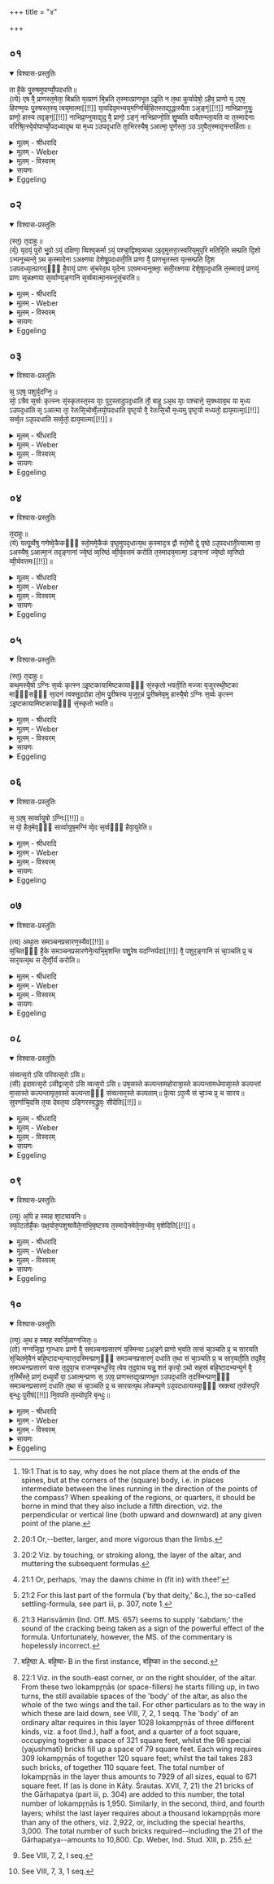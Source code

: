 +++
title = "४"

+++


## ०१


<details open><summary>विश्वास-प्रस्तुतिः</summary>

ता है᳘के पु᳘रुषमुपार्प्यो᳘पदधति॥  
(त्ये) एष वै᳘ प्राणस्त᳘मेता᳘ बिभ्रति य᳘त्प्राणं बि᳘भ्रति त᳘स्मात्प्राणभृ᳘त ऽइ᳘ति न त᳘था कुर्यादेषो᳘ ऽहैव᳘ प्राणो य᳘ ऽएष᳘ हिरण्म᳘यः पु᳘रुषस्त᳘स्य᳘ त्वय᳘मात्मा[[!!]] या᳘वदिद᳘मभ्यय᳘मग्निर्व्वि᳘हितस्तद्य᳘द्धास्यैता ऽअ᳘ङ्गं᳘[[!!]] नाभिप्राप्नुयुः᳘ प्राणो᳘ हास्य तद᳘ङ्गं᳘[[!!]] नाभिप्रा᳘प्नुयाद्य᳘दु वै᳘ प्राणो᳘ ऽङ्गं᳘ नाभिप्राप्नो᳘ति शु᳘ष्यति वावैतन्म्ला᳘यति वा त᳘स्मादेनाः परिश्रि᳘त्स्वे᳘वोपार्प्यो᳘पदध्याद᳘थ या म᳘ध्य ऽउपद᳘धाति ता᳘भिरस्यैष᳘ ऽआत्मा᳘ पूर्णस्ता᳘ ऽउ ऽए᳘वैत᳘स्माद᳘नन्तर्हिताः॥
</details>

<details><summary>मूलम् - श्रीधरादि</summary>

ता है᳘के पु᳘रुषमुपार्प्यो᳘पदधति॥  
(त्ये) एष वै᳘ प्राणस्त᳘मेता᳘ बिभ्रति य᳘त्प्राणं बि᳘भ्रति त᳘स्मात्प्राणभृ᳘त ऽइ᳘ति न त᳘था कुर्यादेषो᳘ ऽहैव᳘ प्राणो य᳘ ऽएष᳘ हिरण्म᳘यः पु᳘रुषस्त᳘स्य᳘ त्वय᳘मात्मा[[!!]] या᳘वदिद᳘मभ्यय᳘मग्निर्व्वि᳘हितस्तद्य᳘द्धास्यैता ऽअ᳘ङ्गं᳘[[!!]] नाभिप्राप्नुयुः᳘ प्राणो᳘ हास्य तद᳘ङ्गं᳘[[!!]] नाभिप्रा᳘प्नुयाद्य᳘दु वै᳘ प्राणो᳘ ऽङ्गं᳘ नाभिप्राप्नो᳘ति शु᳘ष्यति वावैतन्म्ला᳘यति वा त᳘स्मादेनाः परिश्रि᳘त्स्वे᳘वोपार्प्यो᳘पदध्याद᳘थ या म᳘ध्य ऽउपद᳘धाति ता᳘भिरस्यैष᳘ ऽआत्मा᳘ पूर्णस्ता᳘ ऽउ ऽए᳘वैत᳘स्माद᳘नन्तर्हिताः॥
</details>

<details><summary>मूलम् - Weber</summary>

ता है᳘के पु᳘रुषमुपार्प्यो᳘पदधति॥  
एष वै᳘ प्राणस्त᳘मेता᳘ बिभ्रति य᳘त्प्राणम् बि᳘भ्रति त᳘स्मात्प्राणभृ᳘त इ᳘ति न त᳘था कुर्यादेषो᳘ ऽहैव᳘ प्राणो य᳘ एष᳘ हिरण्म᳘यः पु᳘रुषस्त᳘स्य त्व᳘य᳘मात्मा या᳘वदिद᳘मभ्य᳘य᳘मग्निर्वि᳘हितस्तद्य᳘द्धास्यैता अ᳘ङ्गॗ नाभिप्राप्नुयुः᳘ प्राणो᳘ हास्य तॗद᳘ङ्गं नाभिप्रा᳘प्नुयाद्य᳘दु वै᳘ प्राणोॗ ऽङ्गं नाभिप्राप्नो᳘ति शु᳘ष्यति वा वै तन्म्ला᳘यति वा त᳘स्मादेनाः परिश्रि᳘त्स्वेॗवोपार्प्यो᳘पदध्याद᳘थ य: म᳘ध्य उपद᳘धाति ता᳘भिरस्यैष᳘ आत्मा᳘ पूर्णस्ता᳘ उ एॗवैत᳘स्माद᳘नन्तर्हिताः॥
</details>

<details><summary>मूलम् - विस्वरम्</summary>

ता हैके पुरुषमुपार्प्योपदधति । एष वै प्राणस्तमेता बिभ्रति । यत्प्राणं बिभ्रति- तस्मात्प्राणभृत इति । न तथा कुर्याद्- एषो ऽहैव प्राणो- य एष हिरण्मयः पुरुषः । तस्य त्वयमात्मा- यावदिदमभ्ययमग्निर्विहितः । तद्यद्धास्यैता अङ्गं नाभिप्राप्नुयुः- प्राणो हास्य तदङ्गं नाभिप्राप्नुयात् । यदु वै प्राणो ऽङ्गं नाभिप्राप्नोति- शुष्यति वावैतत्, म्लायति वा । तस्मादेनाः परिश्रित्स्वेवोपार्प्योपदध्यात् । अथ या मध्य ऽउपदधाति । ताभिरस्यैष आत्मा पूर्णः । ता उ ऽएवैतस्मादनन्तर्हिताः ॥ १ ॥ 
</details>

<details><summary>सायणः</summary>

अथ तासां पुरुषशिरसः समीपे प्रागादिदिक्षूपधानं पूर्वपक्षयति- **ता हैक**  इति । 'एके' शाखिनः 'ताः' प्राणभृतः 'पुरुषमुपार्प्य' उपहितं पुरुषशिरः प्राप्य तत्समीपे 'उपदधति' । **एष वै प्राणः**- इत्यादिना तदुपपादनम् । 'एषः' खलु पुरुषः 'प्राणः' प्राणात्मकः । "आत्मान्तर आत्मा प्राणः" इत्यादिश्रुतेः । 'तं' पुरुषात्मकम् 'प्राणम्' 'एताः' इष्टकाः 'बिभ्रति' धारयन्ति । ('यत्प्राणम्' इति प्रासन्ति) तदेव निषिध्य प्रकारान्तरेणाह- **न तथा कुर्यादेषो ऽहैवे**ति । 'यः' अयम् 'हिरण्मयः पुरुषः' उपहितः 'एषः' खलु प्राणात्मकः । तस्य पूर्वोक्तस्य शिरोरूपस्य पुरुषस्य 'अयम्' बुद्धिसान्निध्यमारूढः हिरण्मयः पुरुषः 'आत्मा' तत्र कारणमाह- **यावदिदमि**ति । यतो हेतोः 'इदम्' हिरण्मयपुरुषस्य स्वरूपम् 'अभि' लक्ष्य 'अयम्' चित्यः 'अग्निः' 'विहितः' उपहितः 'तत्' तथा सति 'यत्' यदि 'अस्य' चित्याग्निशरीरोपेतस्य हिरण्मयपुरुषस्य 'अङ्गम्' अवयवम् 'एताः' प्राणभृतः 'नाभिप्राप्नुयुः' न सम्बध्नीयुः । तर्हि प्राणभरणहेतूनां तासामसम्बन्धात् 'प्राणः' एव 'अस्य' हिरण्मयपुरुषस्य 'अङ्गम्' शरीरम् 'नाभिप्राप्नुयात्' । ततः को दोषः ? इति तत्राह- **यदु वा** इति । 'यत्' खलु 'अङ्गम्' 'प्राणः' न व्याप्नोति तत्काष्ठवच्छुष्कं म्लानं च भवतीत्यर्थः । तस्माद्धिरण्मयपुरुषस्याभिप्राप्तिर्यथा भवति तथोपदध्यादित्याह- **तस्मादि**ति । 'परिश्रित्सु' चतसृषु दिक्षु परिश्रयणार्थमुपहितासु शर्करासु 'एव उपार्प्य' परिक्रम्य हिरण्मयपुरुषप्राप्तिपर्यन्तम् 'एनाः' प्राणभृतः 'उपदध्यात्' । तथा चास्य कृत्स्नशरीरे प्राणव्याप्तिः सिध्यतीत्यर्थः ॥ 

नन्वेवं शरीरस्य प्राणव्याप्तावपि शरीरिणः पुरुषस्य प्राणव्याप्तिः कथमित्यत आह- **अथ या मध्य** इति । **ताभिरस्यैष आत्मा पूर्ण** इति । 'अस्य' चित्याग्निशरीरस्य 'एषः' हिरण्मयः पुरुषः 'आत्मा' 'ताभिः' मध्य उपहिताभिः प्राणभृद्भिः सम्बन्धात् प्राणेन 'पूर्णः' । कथमेतदित्यत आह- **ता उ एवैतस्मादि**ति । 'ताः' खलु मध्ये उपहिताः प्राणभृतः 'एतस्मात्' हिरण्मयपुरुषात् 'अनन्तर्हिताः' अव्यवहिताः सम्बद्धा एव यतो भवन्ति तत इत्यर्थः ॥ १ ॥ 
</details>

<details><summary>Eggeling</summary>

1. Now some lay down (these bricks) so as to be in contact with the (gold) man, for he is the vital air, and him these (bricks) sustain; and because they sustain (bhr̥) the vital air (prāṇa), therefore they are called 'Prāṇabhr̥taḥ.' Let him not do so: the vital air is indeed the same as that gold man, but this body of his extends to as far here as this fire (altar) has been marked out. Hence to whatever

limb of his these (breath-holders) were not to reach, that limb of his the vital air would not reach; and, to be sure, to whatever limb the vital air does not reach, that either dries up or withers away: let him therefore lay down these (bricks) so as to be in contact with the enclosing stones; and by those which he lays down in the middle this body of his is filled up, and they at least are not separated from him.
</details>


## ०२


<details open><summary>विश्वास-प्रस्तुतिः</summary>

(स्त᳘) त᳘दाहुः॥  
(र्य᳘) य᳘दयं᳘ पुरो भु᳘वो ऽयं᳘ दक्षिणा᳘ व्विश्व᳘कर्मा ऽयं᳘ पश्चा᳘द्विश्व᳘व्यचा ऽइद᳘मुत्तरा᳘त्स्वरिय᳘मुप᳘रि मतिरि᳘ति सम्प्रति दि᳘शो ऽभ्यनूच्यन्ते᳘ ऽथ क᳘स्मादेना ऽअक्ष्णया देशेषू᳘पदधाती᳘ति प्राणा वै᳘ प्राणभृ᳘तस्ता य᳘त्सम्प्रति दि᳘श ऽउपदध्या᳘त्प्रागय᳘ᳫँ᳘ है᳘वायं᳘ प्राणः सं᳘चरेद᳘थ य᳘देना ऽएवमभ्यनूक्ताः᳘ सती᳘रक्ष्णया देशे᳘षूपद᳘धाति त᳘स्मादयं᳘ प्रागयं᳘ प्राणः स᳘न्नक्ष्णया स᳘र्व्वाण्य᳘ङ्गानि स᳘र्व्वमात्मा᳘नमनुसं᳘चरति॥
</details>

<details><summary>मूलम् - श्रीधरादि</summary>

(स्त᳘) त᳘दाहुः॥  
(र्य᳘) य᳘दयं᳘ पुरो भु᳘वो ऽयं᳘ दक्षिणा᳘ व्विश्व᳘कर्मा ऽयं᳘ पश्चा᳘द्विश्व᳘व्यचा ऽइद᳘मुत्तरा᳘त्स्वरिय᳘मुप᳘रि मतिरि᳘ति सम्प्रति दि᳘शो ऽभ्यनूच्यन्ते᳘ ऽथ क᳘स्मादेना ऽअक्ष्णया देशेषू᳘पदधाती᳘ति प्राणा वै᳘ प्राणभृ᳘तस्ता य᳘त्सम्प्रति दि᳘श ऽउपदध्या᳘त्प्रागय᳘ᳫँ᳘ है᳘वायं᳘ प्राणः सं᳘चरेद᳘थ य᳘देना ऽएवमभ्यनूक्ताः᳘ सती᳘रक्ष्णया देशे᳘षूपद᳘धाति त᳘स्मादयं᳘ प्रागयं᳘ प्राणः स᳘न्नक्ष्णया स᳘र्व्वाण्य᳘ङ्गानि स᳘र्व्वमात्मा᳘नमनुसं᳘चरति॥
</details>

<details><summary>मूलम् - Weber</summary>

त᳘दाहुः॥  
य᳘दय᳘म् पुरो भु᳘वो ऽयं᳘ दक्षिणा᳘ विश्व᳘कर्माय᳘म् पश्चा᳘द्विश्व᳘व्यचा इद᳘मुत्तरात्स्वरिय᳘मुप᳘रि मतिरि᳘ति सम्प्रति दि᳘शो ऽभ्यनूच्यन्ते᳘ ऽथ क᳘स्मादेना अक्ष्णयादेशेषू᳘पदधाती᳘ति प्राणा वै᳘ प्राणभृ᳘तस्ता य᳘त्सम्प्रति दि᳘श उपदध्या᳘त्प्रागप᳘ᳫं᳘ हैॗवाय᳘म् प्राणः सं᳘चरेद᳘थ य᳘देना एवमभ्यनूक्ताः᳘ सती᳘रक्ष्णयादेशे᳘षूपद᳘धाति त᳘स्मादय᳘म् प्रागप᳘म् प्राणः स᳘न्नक्ष्णया स᳘र्वाण्यङ्गानि स᳘र्वमात्मा᳘नमनुसं᳘चरति॥
</details>

<details><summary>मूलम् - विस्वरम्</summary>

तदाहुः- यद् अयं पुरो भुवः । अयं दक्षिणा विश्वकर्मा । अयं पश्चाद्विश्वव्यचाः । इदमुत्तरात्स्वः । इयमुपरि मतिः, इति सम्प्रति दिशो ऽभ्यनूच्यन्ते । अथ कस्मादेना अक्ष्णया देशेषूपदधातीति । प्राणा वै प्राणभृतः । ता यत्सम्प्रति दिश उपदध्यात्- प्रागयं हैवायं प्राणः संचरेत् । अथ यदेना एवमभ्यनूक्ताः सतीरक्ष्णया देशेषूपदधाति- तस्मादयं प्रागयं प्राणः सन्नक्ष्णया सर्वाण्यङ्गानि, सर्वमात्मानमनुसंचरति ॥ २ ॥ 
</details>

<details><summary>सायणः</summary>

आग्नेयादिकोणदिग्भागेषु प्राणभृतां वक्ररीत्योपधानमाक्षिप्य समाधत्ते- **तदाहुर्यदयं पुरो भुव** इत्यादिना । 'सम्प्रति दिशः' सम्प्रतिपन्नाः प्रसिद्धाः प्रागादिपञ्चदिशः 'यत्' यदि ताः 'अभ्यनूच्यन्ते' प्रतिपाद्यन्ते 'अथ कस्मात्' कारणात् 'एनाः' प्राणभृतः 'अक्ष्णया' वक्रगत्या 'देशेषु' आग्नेयादिकोणेषु 'उपदधाति' इति । तथा च मन्त्रस्यासामर्थ्यप्रसङ्गः । 'प्राणा वै' इत्यादिपरिहारः । 'यत्' यदि 'ताः' प्राणभृतः 'सम्प्रति दिशः' प्रागादिमुख्यदिक्सम्बद्धा एव 'उपदध्यात्' । तर्ह्ययं शरीरमध्ये वर्तमानः 'प्राणः' 'प्रागयम्' ऊर्ध्वा ऽधोगतिरूपेणैव 'सञ्चरेत्' न पुनस्तिर्यग्गमनेन कृत्स्नदेहं व्याप्नुयात् । अत एतद्दोषपरिहाराय 'एवं' प्रागादिदिक्सम्बन्धितया 'अभ्यनूक्ताः सतीः' अपि यत् वक्रगत्या ऽऽग्नेयादिकोणेषूपदधाति 'तस्मात्' कारणात् 'अयं प्राणः' उच्छ्वासश्वासात्मना 'प्रागयम्' 'सन्' ऊर्ध्वाधोगतिको ऽपि वर्तमानः 'अक्ष्णया' वक्रगत्या 'सर्वाप्यङ्गानि' व्याप्नुवन् 'सर्वमात्मानम्' शरीरम् 'अनुसञ्चरति' सर्वतो व्याप्नोति ॥ २ ॥ 
</details>

<details><summary>Eggeling</summary>

2. Here now they say, 'Whereas in (the formulas) "This one, in front, the existent--this one, on the right, the all-worker--this one, behind, the all-embracer--this, on the left, heaven--this one, above, the mind"--they (these bricks) are defined as exactly opposite the quarters, why, then, does he lay down these (bricks) in sidelong places [^egg_67]?' Well, the Prāṇabhr̥taḥ are the vital airs; and if he were to place them exactly opposite the quarters, then this breath would only pass forward and backward; but inasmuch as he now lays down these (bricks) thus defined in sidelong places, therefore this breath, whilst being a backward and forward one, passes sideways along all the limbs and the whole body.

[^egg_67]: 19:1 That is to say, why does he not place them at the ends of the spines, but at the corners of the (square) body, i.e. in places intermediate between the lines running in the direction of the points of the compass? When speaking of the regions, or quarters, it should be borne in mind that they also include a fifth direction, viz. the perpendicular or vertical line (both upward and downward) at any given point of the plane.

</details>


## ०३


<details open><summary>विश्वास-प्रस्तुतिः</summary>

स᳘ ऽएष᳘ पशुर्य᳘दग्निः᳘॥  
सो᳘ ऽत्रैव स᳘र्व्वः कृत्स्नः सं᳘स्कृतस्त᳘स्य याः᳘ पुर᳘स्तादुपद᳘धाति तौ᳘ बाहू ऽअ᳘थ याः᳘ पश्चात्ते᳘ स᳘क्थ्याव᳘थ या म᳘ध्य ऽउपद᳘धाति स᳘ ऽआत्मा ता᳘ रेतःसि᳘चोर्व्वे᳘लयो᳘पदधाति पृष्ट᳘यो वै᳘ रेतःसि᳘चौ म᳘ध्यमु पृष्ट᳘यो मध्यतो᳘ ह्यय᳘मात्मा᳘[[!!]] सर्व्व᳘त ऽउ᳘पदधाति सर्व्व᳘तो᳘ ह्यय᳘मात्मा[[!!]]॥
</details>

<details><summary>मूलम् - श्रीधरादि</summary>

स᳘ ऽएष᳘ पशुर्य᳘दग्निः᳘॥  
सो᳘ ऽत्रैव स᳘र्व्वः कृत्स्नः सं᳘स्कृतस्त᳘स्य याः᳘ पुर᳘स्तादुपद᳘धाति तौ᳘ बाहू ऽअ᳘थ याः᳘ पश्चात्ते᳘ स᳘क्थ्याव᳘थ या म᳘ध्य ऽउपद᳘धाति स᳘ ऽआत्मा ता᳘ रेतःसि᳘चोर्व्वे᳘लयो᳘पदधाति पृष्ट᳘यो वै᳘ रेतःसि᳘चौ म᳘ध्यमु पृष्ट᳘यो मध्यतो᳘ ह्यय᳘मात्मा᳘[[!!]] सर्व्व᳘त ऽउ᳘पदधाति सर्व्व᳘तो᳘ ह्यय᳘मात्मा[[!!]]॥
</details>

<details><summary>मूलम् - Weber</summary>

स᳘ एष᳘ पशुर्य᳘दग्निः᳟॥  
सो᳘ ऽत्रैव स᳘र्वः कृत्स्नः स᳘ᳫं᳘स्कृतस्त᳘स्य याः᳘ पुर᳘स्तादुपद᳘धाति तौ᳘ बाहू अ᳘थ याः᳘ पश्चात्ते᳘ सक्थय्:!वथ या म᳘ध्य उपद᳘धाति स᳘ आत्मा ता᳘ रेतःसि᳘चोर्वे᳘लयो᳘पदधाति पृष्ट᳘यो वै᳘ रेतःसि᳘चौ म᳘ध्यमु पृष्ट᳘यो मध्यतो ह्य᳘य᳘मात्मा᳘ सर्व᳘त उ᳘पदधाति सर्व᳘तो ह्यय᳘मात्मा᳟॥
</details>

<details><summary>मूलम् - विस्वरम्</summary>

स एष पशुर्यदग्निः । सो ऽत्रैव सर्वः कृत्स्नः संस्कृतः । तस्य याः पुरस्तादुपदधाति- तौ बाहू । अथ याः पश्चात् ते सक्थ्यौ । अथ या मध्य ऽउपदधाति- स आत्मा । ता रेतःसिचोर्वेलयोपदधाति । पृष्टयो वै रेतःसिचौ । मध्यमु पृष्टयः । मध्यतो ह्ययमात्मा । सर्वत उपदधाति । सर्वतो ह्ययमात्मा ॥ ३ ॥ 
</details>

<details><summary>सायणः</summary>

प्राणभृदुपधानं पशुत्वसम्पत्त्या स्तौति- **स एष पशुरि**ति । चित्यो ऽग्निः- इति यत् 'स एष पशुः' 'सः' च 'अत्रैव' प्राणभृदुपधाने 'सर्वः' निरवशेषः 'कृत्स्नः' सम्पूर्णावयवः 'सस्कृतः' निष्पादितो भवति । पशुरूपतां सम्पादयति- **तस्य याः पुरस्तादि**ति । बाहुद्वय-पादद्वय-मध्यशरीरभेदेन पञ्चावयवात्मकः पशुः । अत्र च पूर्वदिश्युपहिताः प्राणभृतो 'बाहू' । 'पश्चाद्' उपहिताः प्राणभृतस्तु 'सक्थ्यौ' सक्थ्युपलक्षितौ पादौ । 'अथ या मध्ये' उपधीयन्ते 'स आत्मा' मध्यदेहः । स्थानविशेषसम्बन्धेनापि ताद्रूप्यं प्रतिपादयति- **रेतःसिचोर्वेलये**ति । एतदुक्तार्थम् । **सर्वतो ह्ययमात्मे**ति । सर्वाभिर्दिग्भिः परिच्छिन्नो ऽयं मध्यदेह इत्यर्थः ॥ ३ ॥ 
</details>

<details><summary>Eggeling</summary>

3. Now that Agni (the altar) is an animal, and (as such) he is even now made up whole and entire,--those (bricks) which he lays down in front are his fore-feet, and those behind are his thighs; and those

which he places in the middle are that body of his. He places these in the region of the two retaḥsic (bricks), for the retaḥsic are the ribs, and the ribs are the middle, and that body is in the middle (of the limbs). He places them all round, for that body extends all round.
</details>


## ०४


<details open><summary>विश्वास-प्रस्तुतिः</summary>

त᳘दाहुः॥  
(र्य) यत्पू᳘र्व्वेषु गणेष्वे᳘कैकᳫँ᳭ स्तो᳘ममे᳘कैकं पृष्ठ᳘मुपद᳘धात्य᳘थ क᳘स्माद᳘त्र द्वौ स्तो᳘मौ द्वे᳘ पृष्ठे ऽउ᳘पदधाती᳘त्यात्मा वा᳘ ऽअस्यैष᳘ ऽआत्मा᳘नं तद᳘ङ्गानां ज्ये᳘ष्ठं व्व᳘रिष्ठं व्वी᳘र्य᳘वत्तमं करोति त᳘स्मादय᳘मात्मा᳘ ऽङ्गानां ज्ये᳘ष्ठो व्व᳘रिष्ठो व्वी᳘र्यवत्तमः[[!!]]॥
</details>

<details><summary>मूलम् - श्रीधरादि</summary>

त᳘दाहुः॥  
(र्य) यत्पू᳘र्व्वेषु गणेष्वे᳘कैकᳫँ᳭ स्तो᳘ममे᳘कैकं पृष्ठ᳘मुपद᳘धात्य᳘थ क᳘स्माद᳘त्र द्वौ स्तो᳘मौ द्वे᳘ पृष्ठे ऽउ᳘पदधाती᳘त्यात्मा वा᳘ ऽअस्यैष᳘ ऽआत्मा᳘नं तद᳘ङ्गानां ज्ये᳘ष्ठं व्व᳘रिष्ठं व्वी᳘र्य᳘वत्तमं करोति त᳘स्मादय᳘मात्मा᳘ ऽङ्गानां ज्ये᳘ष्ठो व्व᳘रिष्ठो व्वी᳘र्यवत्तमः[[!!]]॥
</details>

<details><summary>मूलम् - Weber</summary>

त᳘दाहुः॥  
यत्पू᳘र्वेषु गणेष्वे᳘कैकᳫं स्तो᳘ममे᳘कैकम् पृष्ठ᳘मुपद᳘धात्य᳘थ क᳘स्माद᳘त्र द्वौ स्तो᳘मौ द्वे᳘ पृष्ठे उ᳘पदधाती᳘त्यात्मा वा᳘ अस्यैष᳘ आत्मा᳘नं तद᳘ङ्गानां ज्ये᳘ष्ठं व᳘रिष्ठं वीर्य᳘वत्तमं करोति त᳘स्मादय᳘मात्मा᳘ङ्गानां ज्येष्ठो व᳘रिष्ठो वीर्य᳘वत्तमः॥
</details>

<details><summary>मूलम् - विस्वरम्</summary>

तदाहुः- यत्पूर्वेषु गणेष्वेकैकं स्तोममेकैकं पृष्ठमुपदधाति । अथ कस्मादत्र द्वौ स्तोमौ, द्वे पृष्ठे उपदधातीति । आत्मा वा ऽअस्यैषः । आत्मानं तदङ्गानां ज्येष्ठं वरिष्ठं वीर्यवत्तमं करोति । तस्मादयमात्मा ऽङ्गानां ज्येष्ठो वरिष्ठो वीर्यवत्तमः ॥ ४ ॥ 
</details>

<details><summary>सायणः</summary>

अन्तिममन्त्रे स्तोमद्वयपृष्ठद्वयप्रतिपादनरूपस्य विशेषस्य प्रश्नपूर्वकं प्रयोजनं कथयति- **तदाहुरि**ति । 'तत्' तत्र प्राणभृद्विषये 'पूर्वेषु' प्रागादिदिक्षूपधेयेषु चतुर्षु मन्त्र 'गणेषु' त्रिवृदादिम् 'एकैकं-स्तोमम्' रथन्तरादिकम् 'एकैकं पृष्ठम्' उपदधाति । अत्रान्तिमे तु 'कस्मात्' कारणात्त्रिणवत्रयस्त्रिंशाविति स्तोमद्वयम्, शाक्वररैवते इति पृष्ठसामद्वयं च 'उपदधाति' इति प्रश्नः । **आत्मा वै** इति तस्योत्तरम् । 'अस्य' अग्नेः 'एषः' अन्तिमो गणः 'आत्मा वै' मध्यमशरीरं खलु 'तत्' तेन स्तोमपृष्ठयोर्द्वैगुण्येनाङ्गेभ्यः सकाशादङ्गिनम् 'आत्मानम्' मध्यदेहम् 'ज्येष्ठम्' प्रवृद्धतमम् 'वरिष्ठम्' वरतमम्, अत एव 'वीर्यवत्तमम्' बलवत्तममतिशयितसामर्थ्योपेतं च 'करोति' । **तस्मादयमि**ति । लोकप्रसिद्ध्या उक्तार्थनिगमनम् ॥ ४ ॥ 
</details>

<details><summary>Eggeling</summary>

4. Here now they say, 'Whereas in the first (four) sets he lays down a single stoma and a single pr̥shṭḥa each time, why, then, does he lay down here (in the centre) two stomas and two pr̥shṭḥas?' Well, this (central set) is his (Agni's) body: he thus makes the body (trunk) the best, the largest, the most vigorous of limbs [^egg_68]; whence that body is the best, the largest, and most vigorous of limbs.

[^egg_68]: 20:1 Or,--better, larger, and more vigorous than the limbs.

</details>


## ०५


<details open><summary>विश्वास-प्रस्तुतिः</summary>

(स्त᳘) त᳘दाहुः॥  
कथ᳘मस्यै᳘षो ऽग्निः स᳘र्व्वः कृत्स्न ऽइ᳘ष्टकायामिष्टकायाᳫँ᳭ सं᳘स्कृतो भवती᳘ति मज्जा य᳘जुरस्थी᳘ष्टका माᳫँ᳭सᳫँ᳭ सा᳘दनं त्वक्सू᳘ददोहा लो᳘म पु᳘रीषस्य य᳘जुर᳘न्नं पु᳘रीषमेव᳘मु हास्यै᳘षो ऽग्निः स᳘र्व्वः कृत्स्न ऽइ᳘ष्टकायामिष्टकायाᳫँ᳭ सं᳘स्कृतो भवति॥
</details>

<details><summary>मूलम् - श्रीधरादि</summary>

(स्त᳘) त᳘दाहुः॥  
कथ᳘मस्यै᳘षो ऽग्निः स᳘र्व्वः कृत्स्न ऽइ᳘ष्टकायामिष्टकायाᳫँ᳭ सं᳘स्कृतो भवती᳘ति मज्जा य᳘जुरस्थी᳘ष्टका माᳫँ᳭सᳫँ᳭ सा᳘दनं त्वक्सू᳘ददोहा लो᳘म पु᳘रीषस्य य᳘जुर᳘न्नं पु᳘रीषमेव᳘मु हास्यै᳘षो ऽग्निः स᳘र्व्वः कृत्स्न ऽइ᳘ष्टकायामिष्टकायाᳫँ᳭ सं᳘स्कृतो भवति॥
</details>

<details><summary>मूलम् - Weber</summary>

त᳘दाहुः॥  
कथ᳘मस्यैॗषो ऽग्निः स᳘र्वः कृत्स्न इ᳘ष्टकायामिष्टकायाᳫं स᳘ᳫं᳘स्कृतो भवती᳘ति मज्जा य᳘जुरस्थी᳘ष्टका मांसᳫं सा᳘दनं त्वक्सू᳘ददोहा लो᳘म पु᳘रीषस्य य᳘जुर᳘न्नम् पु᳘रीषमेव᳘मु हास्यैॗषो ऽग्निः स᳘र्वः कृत्स्न इ᳘ष्टकायामिष्टकायाᳫं स᳘ᳫं᳘स्कृतो भवति॥
</details>

<details><summary>मूलम् - विस्वरम्</summary>

तदाहुः- कथमस्यैषो ऽग्निः सर्वः कृत्स्न इष्टकायामिष्टकायां संस्कृतो भवतीति । मज्जा यजुः, अस्थीष्टका, मांसं सादनम्, त्वक् सूददोहाः, लोम पुरीषस्य यजुः, अन्नं पुरीषम्- एवम् हास्यैषो ऽग्निः सर्वः कृत्स्न इष्टकायामिष्टकायां संस्कृतो भवति ॥ ५ ॥ 
</details>

<details><summary>सायणः</summary>

प्रतीष्टकं कृत्स्नस्याग्नेः संस्कृतिं प्रश्नपूर्वकमुपपादयति- **तदाहुरि**ति । 'अस्य' यजमानस्य ॥ ५ ॥ 
</details>

<details><summary>Eggeling</summary>

5. Here now they say, 'How does that Agni of his become made up whole and entire in brick after brick?'--Well, the formula is the marrow, the brick the bone, the settling the flesh, the sūdadohas the skins, the formula of the purīsha (fillings of earth) the hair, and the purīsha the food: and thus indeed that Agni of his becomes made up whole and entire in brick after brick.
</details>


## ०६


<details open><summary>विश्वास-प्रस्तुतिः</summary>

स᳘ ऽएष᳘ सार्व्वायु᳘षो ऽग्निः[[!!]]॥  
स यो᳘ हैत᳘मेव᳘ᳫँ᳘ सार्व्वायुष᳘मग्निं व्वे᳘द स᳘र्व्वᳫँ᳭ हैवा᳘युरेति॥
</details>

<details><summary>मूलम् - श्रीधरादि</summary>

स᳘ ऽएष᳘ सार्व्वायु᳘षो ऽग्निः[[!!]]॥  
स यो᳘ हैत᳘मेव᳘ᳫँ᳘ सार्व्वायुष᳘मग्निं व्वे᳘द स᳘र्व्वᳫँ᳭ हैवा᳘युरेति॥
</details>

<details><summary>मूलम् - Weber</summary>

स᳘ एष᳘ सार्वायुॗषो ऽग्निः᳟॥  
स यो᳘ हैत᳘मेवᳫं सार्वायुष᳘मग्निं वे᳘द स᳘र्वᳫं हैवा᳘युरेति॥
</details>

<details><summary>मूलम् - विस्वरम्</summary>

स एष सार्वायुषो ऽग्निः । स यो हैतमेवं सार्वायुषमग्निं वेद । सर्वं हैवायुरेति ॥ ६ ॥ 
</details>

<details><summary>सायणः</summary>

स इति । 'स एषः' चित्यः 'अग्निः' 'सार्वायुषः' सर्वस्यापि यावज्जीवनं प्राणात्मत्वेन, यस्य स तथोक्तः । **स यो हैतमि**ति । तद्वेदितुः फलम् ॥ ६ ॥ 
</details>

<details><summary>Eggeling</summary>

6. That Agni is possessed of all vital power: verily, whosoever knows that Agni to be possessed of all vital power (āyus), attains his full measure of life (āyus).
</details>


## ०७


<details open><summary>विश्वास-प्रस्तुतिः</summary>

(त्य) अथा᳘तः समञ्चनप्रसारण᳘स्यैव[[!!]]॥  
सं᳘चितᳫँ᳭ है᳘के समञ्चनप्रसारणेने᳘त्यभि᳘मृशन्ति पशु᳘रेष यदग्निर्यदा[[!!]] वै᳘ पशुर᳘ङ्गानि सं चा᳘ञ्चति प्र᳘ च सार᳘यत्य᳘थ स तै᳘र्व्वी᳘र्यं करोति॥
</details>

<details><summary>मूलम् - श्रीधरादि</summary>

(त्य) अथा᳘तः समञ्चनप्रसारण᳘स्यैव[[!!]]॥  
सं᳘चितᳫँ᳭ है᳘के समञ्चनप्रसारणेने᳘त्यभि᳘मृशन्ति पशु᳘रेष यदग्निर्यदा[[!!]] वै᳘ पशुर᳘ङ्गानि सं चा᳘ञ्चति प्र᳘ च सार᳘यत्य᳘थ स तै᳘र्व्वी᳘र्यं करोति॥
</details>

<details><summary>मूलम् - Weber</summary>

अथा᳘तः समञ्चनप्रसारण᳘स्यैव᳟॥  
सं᳘चितᳫं है᳘के समञ्चनप्रसारणेने᳘त्यभि᳘मृशन्ति पशु᳘रेष य᳘दग्नि᳘र्यदा वै पशुर᳘ङ्गानि सं चा᳘ञ्चति प्र᳘ च सार᳘यत्य᳘थ स तैॗर्वीर्यं करोति॥
</details>

<details><summary>मूलम् - विस्वरम्</summary>

अथातः समञ्चनप्रसारणस्यैव । संचितं हैके समञ्चनप्रसारणेनेत्यभिमृशन्ति । पशुरेष यदग्निः । यदा वै पशुरङ्गानि सं चाञ्चति, प्र च सारयति- अथ तैर्वीर्यं करोति ॥ ७ ॥ 
</details>

<details><summary>सायणः</summary>

सुपर्णरूपस्य चित्याग्ने  'समञ्चनं' संकोचः 'प्रसारणम्' प्रस्तारस्तद्धेतुतया प्राणभृदुपधानं स्तोतुमुपक्रमते- **अथातः समञ्चनप्रसारणस्यैवे**ति । यतः पक्षिरूपस्य चित्याग्नेः पक्षसङ्कोचनरूपं समञ्चनम्, तत्प्रसारणं च; उभयमपि सम्पादयितव्यम् अतः कारणात्तदुभयस्य विचारः क्रियत इत्यर्थः । तत्रैकीयं मतमुपन्यस्यति- तं 'सञ्चितम्' अग्निम् 'समञ्चनप्रसारण'-प्रतिपादकेन 'इति' अनेन वक्षमाणमन्त्रेण 'अभिमृशन्ति' अभितः संस्पृशन्ति । समञ्चनप्रसारणयोर्वीर्यहेतुतया ऽवश्योत्पाद्यतामाह- **पशुरेष** इति । अग्नेः पशुरूपता प्रागुक्ता (श. प. ६ । २ । १ । १२ ।) । लोके हि 'पशुर्यदा' स्वकीयानि 'अङ्गानि' 'सम्' 'अञ्चति' 'प्र च सारयति' सङ्कुचितानि, प्रसारितानि च कर्तुं शक्नोतीत्यर्थः । 'अथ' अनन्तरमेव 'सः' पशुः 'तैः' समञ्चनप्रसारणोपेतैरङ्गैः 'वीर्यम्' स्वव्यापारं 'करोति' कर्तुं प्रभवति । अतो ऽग्निः पशुः- इति तस्यापि समञ्चनप्रसारणवत्त्वं सम्पादनीयम् ॥ ७ ॥ 
</details>

<details><summary>Eggeling</summary>

7. Now, then, as to the contraction and expansion (of the body). Now some cause the built (altar) in this way [^egg_69] to be possessed of (the power of) contraction and expansion: that Agni indeed is an animal;

[^egg_69]: 20:2 Viz. by touching, or stroking along, the layer of the altar, and muttering the subsequent formulas.

and when an animal contracts and expands its limbs, it develops strength by them.
</details>


## ०८


<details open><summary>विश्वास-प्रस्तुतिः</summary>

संव्वत्स᳘रो ऽसि परिवत्स᳘रो ऽसि॥  
(सी) इदावत्स᳘रो ऽसीद्वत्स᳘रो ऽसि व्वत्स᳘रो ऽसि॥ उष᳘सस्ते कल्पन्तामहोरात्रा᳘स्ते कल्पन्तामर्धमासा᳘स्ते कल्पन्तां मा᳘सास्ते कल्पन्तामृत᳘वस्ते कल्पन्ताᳫँ᳭ संव्वत्सर᳘स्ते कल्पताम्॥ प्रे᳘त्या ऽए᳘त्यै सं चा᳘ञ्च प्र᳘ च सारय॥ सुपर्णाचि᳘दसि त᳘या देवत᳘या ऽङ्गिरस्व᳘द्ध्रुवः᳘ सीदेति[[!!]]॥
</details>

<details><summary>मूलम् - श्रीधरादि</summary>

संव्वत्स᳘रो ऽसि परिवत्स᳘रो ऽसि॥  
(सी) इदावत्स᳘रो ऽसीद्वत्स᳘रो ऽसि व्वत्स᳘रो ऽसि॥ उष᳘सस्ते कल्पन्तामहोरात्रा᳘स्ते कल्पन्तामर्धमासा᳘स्ते कल्पन्तां मा᳘सास्ते कल्पन्तामृत᳘वस्ते कल्पन्ताᳫँ᳭ संव्वत्सर᳘स्ते कल्पताम्॥ प्रे᳘त्या ऽए᳘त्यै सं चा᳘ञ्च प्र᳘ च सारय॥ सुपर्णाचि᳘दसि त᳘या देवत᳘या ऽङ्गिरस्व᳘द्ध्रुवः᳘ सीदेति[[!!]]॥
</details>

<details><summary>मूलम् - Weber</summary>

संवत्सॗरो ऽसि परिवत्सॗरो ऽसि॥  
इदावत्सॗरो ऽसीद्वत्सॗरो ऽसि वत्सॗरो ऽसि उष᳘सस्ते कल्पन्तामहोरात्रा᳘स्ते कल्पन्तामर्धमासा᳘स्ते कल्पन्ताम् मा᳘सास्ते कल्पन्तामृत᳘वस्ते कल्पन्ताᳫं संवत्सर᳘स्ते कल्पताम् प्रे᳘त्या ए᳘त्यै सं चा᳘ञ्च प्र᳘ च सारय सुपर्णाचि᳘दसि त᳘या देवत᳘याङ्गिरस्व᳘द्ध्रुवः᳘ सीदे᳘ति॥
</details>

<details><summary>मूलम् - विस्वरम्</summary>

**"संवत्सरो ऽसि, परिवत्सरो ऽसि, इदावत्सरो ऽसि, इद्वत्सरो ऽसि, वत्सरो ऽसि । उषसस्ते कल्पन्ताम् । अहोरात्रास्ते कल्पन्ताम् । अर्धमासास्ते कल्पन्ताम् । मासास्ते कल्पन्ताम् । ऋतवस्ते कल्पन्ताम् । संवत्सरस्ते कल्पताम् । प्रेत्यै, एत्यै, सं चाञ्च । प्र च सारय । सुपर्णचिदसि तया देवतया ऽङ्गिरस्वद्ध्रुवः सीद"**- (वा० सं० २७ । ४५) इति ॥ ८ ॥ 
</details>

<details><summary>सायणः</summary>

अभिमर्शनमन्नम् 'इति'-शब्दनिर्दिष्टं पठन्ति- **संवत्सरो ऽसी**ति । संवत्सर-परिवत्सरादिशब्दाः प्रभवादिषु पञ्चसु वत्सरेषु सङ्केतिताः । हे अग्ने ! त्वम् 'संवत्सरो ऽसि' यथा संवत्सरादयः सम्पूर्णावयवाः; त्वमपि सम्पूर्णावयवत्वात्तद्रूपो ऽसीत्यर्थः । तथा च संवत्सराद्यात्मनः 'ते' तव अवयवभूताः 'उषसः' उषःकालाः 'कल्पन्ताम्' समर्था भवन्तु । अहानि च रात्रयश्च 'अहोरात्राः' "अहःसर्वैकदेश"- (पा. सू. ५ । ४ । ८७) इत्यादिना अच् समासान्तः । "रात्राह्नाहाः पुंसि"- (पा. सू. २ । ४ । २९) इति पुँल्लिङ्गता । अहोरात्रपक्षमासर्तुरूपास्त्वदीयावयवाः स्वस्वव्यापारसमर्था भवन्तु । तत्समुदायात्मकस्तद्रूपः 'संवत्सरः' च 'कल्पताम्' समर्थो भवतु । किमर्थमेषां सामर्थ्यमिति तत्राह- 'प्रेत्यै' प्रगमनाय सम्यग् 'अञ्च' । 'एत्यै' आगमनाय 'प्रसारय च' अवयवैः समञ्चनम्, प्रसारणं च कुर्वित्यर्थः । हे अग्ने ! त्वम् 'सुपर्णचिदसि' सुपर्णो गरुत्मान् तदाकृत्या चीयमानो भवसि । 'तया देवतया' इत्यादि गतम् । अग्नेरभिधेयत्वाद् 'ध्रुवः' इति पुँल्लिङ्गत्वम् ॥ ८ ॥ 
</details>

<details><summary>Eggeling</summary>

8. [Vāj. S. XXVII, 45] 'Thou art Saṁvatsara,--thou art Parivatsara,--thou art Idāvatsara,--thou art Idvatsara,--thou art Vatsara,--May thy dawns prosper [^egg_70]!--may thy days and nights prosper!--may thy half-months prosper!--may thy months prosper!--may thy seasons prosper!--may thy year prosper!--For going and coming contract and expand thyself!--Of Eagle-build thou art: by that deity, Aṅgiras-like, lie thou steady [^egg_71]!'

[^egg_70]: 21:1 Or, perhaps, 'may the dawns chime in (fit in) with thee!'

[^egg_71]: 21:2 For this last part of the formula ('by that deity,' &c.), the so-called settling-formula, see part iii, p. 307, note 1.

</details>


## ०९


<details open><summary>विश्वास-प्रस्तुतिः</summary>

(त्य᳘) अ᳘पि ह स्माह शा᳘ट्यायनिः॥  
स्फो᳘टतोर्है᳘कः पक्ष᳘योरु᳘पशुश्रावैते᳘नाभि᳘मृष्टस्य त᳘स्मादेनमेते᳘ना᳘भ्येव᳘ मृशेदिति[[!!]]॥
</details>

<details><summary>मूलम् - श्रीधरादि</summary>

(त्य᳘) अ᳘पि ह स्माह शा᳘ट्यायनिः॥  
स्फो᳘टतोर्है᳘कः पक्ष᳘योरु᳘पशुश्रावैते᳘नाभि᳘मृष्टस्य त᳘स्मादेनमेते᳘ना᳘भ्येव᳘ मृशेदिति[[!!]]॥
</details>

<details><summary>मूलम् - Weber</summary>

अ᳘पि ह स्माह शा᳘ट्यायनिः॥  
स्फो᳘टतोर्है᳘कः पक्ष᳘योरु᳘पशुश्रावैते᳘नाभि᳘मृष्टस्य त᳘स्मादेनमेते᳘नाॗभ्येव᳘ मृशेदि᳘ति॥
</details>

<details><summary>मूलम् - विस्वरम्</summary>

अपि ह स्माह शाट्यायनिः । स्फोटतोर्हैकः पक्षयोरुपशुश्राव- एतेनाभिमृष्टस्य । तस्मादेतेनाभ्येव मृशेदिति ॥ ९ ॥ 
</details>

<details><summary>सायणः</summary>

एतदेकीयं मतं शाट्यायनेरप्यभिमतमित्याह- **अपि ह स्माहे**ति । 'शाट्यायनिः' अप्येवमेव 'आह स्म' । स्फोटतोरित्यादि तद्वाक्यम्, “संवत्सरो ऽसि परिवत्सरो ऽसि" इत्यनेन मन्त्रेणाभिमृष्टस्य चित्यस्याग्नेः 'स्फोटतोः' स्फुटनस्वभावयोः वियति वीज्यमानत्वेन प्रकटीभावमापन्नयोः 'पक्षयोः' स्वरूपम् 'एकः' कश्चित्साधारणो जनः 'उपशुश्राव' अभिमर्शनजनितसामर्थ्योपेताविमौ पक्षाविति ज्ञातवान् । 'तस्मात्' कारणाद् 'एतेन'- एव मन्त्रेण 'एनम्' अग्निम् 'अभिमृशेत्' । 'इति'- शब्दः शाट्यायनिवाक्यपरिसमाप्तौ ॥ ९ ॥ 
</details>

<details><summary>Eggeling</summary>

9. Śāṭyāyani also once said, 'Some one heard (the sound) [^egg_72] of the cracking wings of the (altar)-when touched with this (formula): let him therefore by all means touch it therewith!'

[^egg_72]: 21:3 Harisvāmin (Ind. Off. MS. 657) seems to supply 'śabdam;' the sound of the cracking being taken as a sign of the powerful effect of the formula. Unfortunately, however, the MS. of the commentary is hopelessly incorrect.

</details>


## १०


<details open><summary>विश्वास-प्रस्तुतिः</summary>

(त्य᳘) अ᳘थ ह स्माह स्वर्जि᳘न्नाग्नजितः᳘॥  
(तो) नग्नजि᳘द्वा गा᳘न्धारः प्राणो वै᳘ समञ्चनप्रसारणं य᳘स्मिन्वा ऽअ᳘ङ्गे प्राणो भ᳘वति तत्सं चा᳘ञ्चति प्र᳘ च सारयति सं᳘चितमे᳘वैनं बहि᳘ष्टादभ्य᳘न्यात्त᳘दस्मिन्प्राण᳘ᳫँ᳘ समञ्चनप्रसारणं᳘ दधाति त᳘था सं चा᳘ञ्चति प्र᳘ च सार᳘यती᳘ति तद᳘हैव᳘ समञ्चनप्रसारणं यत्स त᳘दुवा᳘च राजन्य᳘बन्धुरिव᳘ त्वेव त᳘दुवाच यन्नु᳘ शतं कृत्वो᳘ ऽथो सह᳘स्रं बहि᳘ष्टादभ्यन्युर्न वै᳘ त᳘स्मिँस्ते᳘ प्राणं᳘ दध्युर्यो वा᳘ ऽआत्म᳘न्प्राणः स᳘ ऽएव᳘ प्राणस्तद्य᳘त्प्राणभृ᳘त ऽउपद᳘धाति त᳘दस्मिन्प्राण᳘ᳫँ᳘ समञ्चनप्रसारणं᳘ दधाति त᳘था सं चा᳘ञ्चति प्र᳘ च सारयत्य᳘थ लोकम्पृणे ऽउ᳘पदधात्यस्या᳘ᳫँ᳘ स्रक्त्यां त᳘योरुप᳘रि ब᳘न्धुः पुरीषं[[!!]] नि᳘वपति त᳘स्योप᳘रि ब᳘न्धुः॥
</details>

<details><summary>मूलम् - श्रीधरादि</summary>

(त्य᳘) अ᳘थ ह स्माह स्वर्जि᳘न्नाग्नजितः᳘॥  
(तो) नग्नजि᳘द्वा गा᳘न्धारः प्राणो वै᳘ समञ्चनप्रसारणं य᳘स्मिन्वा ऽअ᳘ङ्गे प्राणो भ᳘वति तत्सं चा᳘ञ्चति प्र᳘ च सारयति सं᳘चितमे᳘वैनं बहि᳘ष्टादभ्य᳘न्यात्त᳘दस्मिन्प्राण᳘ᳫँ᳘ समञ्चनप्रसारणं᳘ दधाति त᳘था सं चा᳘ञ्चति प्र᳘ च सार᳘यती᳘ति तद᳘हैव᳘ समञ्चनप्रसारणं यत्स त᳘दुवा᳘च राजन्य᳘बन्धुरिव᳘ त्वेव त᳘दुवाच यन्नु᳘ शतं कृत्वो᳘ ऽथो सह᳘स्रं बहि᳘ष्टादभ्यन्युर्न वै᳘ त᳘स्मिँस्ते᳘ प्राणं᳘ दध्युर्यो वा᳘ ऽआत्म᳘न्प्राणः स᳘ ऽएव᳘ प्राणस्तद्य᳘त्प्राणभृ᳘त ऽउपद᳘धाति त᳘दस्मिन्प्राण᳘ᳫँ᳘ समञ्चनप्रसारणं᳘ दधाति त᳘था सं चा᳘ञ्चति प्र᳘ च सारयत्य᳘थ लोकम्पृणे ऽउ᳘पदधात्यस्या᳘ᳫँ᳘ स्रक्त्यां त᳘योरुप᳘रि ब᳘न्धुः पुरीषं[[!!]] नि᳘वपति त᳘स्योप᳘रि ब᳘न्धुः॥
</details>

<details><summary>मूलम् - Weber</summary>

अ᳘थ ह स्माह स्वर्हि᳘न्नाग्नजितः᳟॥  
नग्नजि᳘द्वा गा᳘न्धारः प्राणो वै᳘ समञ्चनप्रसारणं य᳘स्मिन्वा अ᳘ङ्गे प्राणो भ᳘वति तत्सं चाञ्चति प्र᳘ च सारयति सं᳘चितमेॗवैनम् बहि᳘ष्टादभ्य᳘न्यात्त᳘दस्मिन्प्राण᳘ᳫं᳘ [^wbr_1] समञ्चनप्रसारणं᳘ दधाति त᳘था सं चा᳘ञ्चति प्र᳘ च सार᳘यती᳘ति तद᳘हैव᳘ समञ्चनप्रसारणं यत्स त᳘दुवा᳘च राजन्य᳘बन्धुरिवॗ त्वेव त᳘दुवाच यन्नु᳘ शतं कृत्वो᳘ ऽथो सह᳘स्रम् बहि᳘ष्टादभ्यन्युर्न वै᳘ त᳘स्मिंस्ते᳘ प्राणं᳘ दध्युर्यो वा᳘ आत्म᳘न्प्राणः स᳘ एव᳘ प्राणस्तद्य᳘त्प्राणभृ᳘त उपद᳘धाति त᳘दस्मिन्प्राण᳘ᳫं᳘ समञ्चनप्रसारणं᳘ दधाति त᳘था सं चा᳘ञ्चति प्र᳘ च सारयत्य᳘थ लोकम्पृणे उ᳘पदधात्यस्या᳘ᳫं᳘ स्रक्त्यां त᳘योरुप᳘रि ब᳘न्धुः पु᳘रीषं नि᳘वपति त᳘स्योप᳘रि ब᳘न्धुः॥  

[^wbr_1]: बहि᳘ष्ठा A. बहि᳘ष्वा॰ B in the first instance, बहि᳘ष्का in the second.

</details>

<details><summary>मूलम् - विस्वरम्</summary>

अथ ह स्माह स्वर्जिन्नाग्नजितो, नग्नजिद्वा गान्धारः । प्राणो वै समञ्चनप्रसारणम् । यस्मिन्वा ऽअङ्गे प्राणो भवति- तत्सं चाञ्चति, प्र च सारयति । संचितमेवैनं बहिष्टादभ्यन्यात् । तदस्मिन् प्राणं समञ्चनप्रसारणं दधाति । तथा सं चाञ्चति, प्र च सारयति- इति । तदहैव समञ्चनप्रसारणं- यत् स तदुवाच । राजन्यबन्धुरिव त्वेव तदुवाच । यन्तु शतं कृत्वो ऽथो सहस्रं बहिष्टादभ्यन्युः- न वै तस्मिंस्ते प्राणं दध्युः । यो वा ऽआत्मन्प्राणः- स एव प्राणः । तद्यत् प्राणभृत उपदधाति- तदस्मिन्प्राणं समञ्चनप्रसारणं दधाति । तथा सं चाञ्चति, प्र च सारयति । अथ लोकंपृणे ऽउपदधाति- अस्यां स्रक्त्याम् । तयोरुपरि बन्धुः । पुरीषं निवपति । तस्योपरि बन्धुः ॥ १० ॥ 

**इत्याहवनीयाग्निचित्यायां पञ्चचितिकायां प्रथमा चितिः ।** 
</details>

<details><summary>सायणः</summary>

पक्षान्तरमाह- **अथ ह स्माह स्वर्जिदि**ति । नग्नजितः पुत्रः 'स्वर्जित्'- नामा अथवा गन्धारेषु भवो नग्नजिदेव राजा वक्ष्यमाणपक्षस्य प्रवक्ता । **प्राणो वा** इत्यादि । 'प्राणः' एव हि समञ्चनप्रसारणात्मकः, तद्धेतुत्वात् । एतदेव तादात्म्यं प्रतिपादयति- **यस्मिन्वा** इति । 'यस्मिन्' खलु 'अङ्गे' 'प्राणो भवति' 'तत्' अङ्गम् 'समञ्चति' च 'प्रसारयति च' आकुञ्चनप्रसारणसमर्थं भवतीत्यर्थः । तथा सति 'सञ्चितमेवैनम्' अग्निम् 'बहिष्टाद्' बाह्यदेशादागत्य 'अभ्यन्यात्' पर्युच्छ्वासं कुर्यात् । 'तत्' तेन समञ्चनप्रसारणात्मकं 'प्राणम्' स्थापितवान् भवति । 'तथा' च सो ऽग्निः समञ्चनप्रसारणसमर्थो भवति, न पुनरुक्तमन्त्राभिमर्शनं कर्तव्यमिति, नाग्निजितस्य पक्ष उपन्यस्तः ॥ 

तमेतं दूषयति- **तदहैवे**ति । 'तत्' एव "संवत्सरो ऽसि"- इति मन्त्राभिमर्शनरूपमेव प्रागुक्तं 'समञ्चनप्रसारणम्' अनन्तरोक्तं न भवति; इत्येवकारार्थः । तत्र दूषणमाह- **यत्स तदुवाचे**ति । 'स' नाग्नजित् स्वर्जिद्वा 'यत्' प्रागुक्तवान्, एतदेवोद्घाटयति- **राजन्ये**ति । राजन्याधम इव यथा वक्ति तथा तदभ्यननरूपं समञ्चनप्रसारणमुक्तवान् । एतदेवोद्घाटयति- **यन्नु शतमि**ति । 'बहिष्टात्' बाह्यदेशादागत्य 'यन्नु' यमेव पदार्थम् शतवारं सहस्रवारं वा 'अभ्यन्युः' अभितः पर्युच्छ्वासभाजं कुर्युः जनाः । 'न' खलु 'तस्मिन्' पदार्थे ते 'प्राणम्' 'दध्युः' स्थापयेयुः, अतो ऽभ्यननेन यत्प्राणस्थापनं प्रागुदीरितं तदसङ्गतमित्यर्थः । ननु चित्याग्नेः पक्षपुच्छादावपि प्राणेन भवितव्यं तस्य क उपाय इत्यत आह- **यो वा आत्मन्नि**ति । 'यः' खलु आत्मनि चित्याग्नेर्मध्यदेहे 'प्राणः स एव' पक्षाद्यङ्गेष्वपि 'प्राणः' भवति । आत्मन्यपि प्राणसद्भावः कथमिति तत्राह- **तद्यत् प्राणभृत** इति । उक्तार्थमेतत् । लोकंपृणाख्ययोरिष्टकयोरुपधानं विधत्ते- **अथ लोकंपृणे** इति । अवशिष्टं स्थानं पृणाति पूरयति इति 'लोकंपृणा' ते 'अस्यां स्रक्त्यां' कोणे इत्यर्थः । उक्तं हि सूत्रकृता- "लोकंपृणा दक्षिणाँ सादध्यामध्यात्"- (का. श्रौ. सू. १७ । १२७) इति । ततः पुरीषनिवपनं विधत्ते- **पुरीषं निवपती**ति । छिद्रपूरणार्थः पांसुः 'पुरीषम्' । 'तयोः' लोकंपृणयोः 'तस्य' पुरीषनिवपनस्य च प्रतिपादको वाक्यशेष उपर्याम्नास्यते "अथ लोकंपृणामुपदधात्यसौ वा आदित्यो लोकंपृणा" इति (श. प. ८ । ७ । २ । १-१९) "अथ पुरीषं निवपति माँसं वै पुरीषम्"- (श. प. ८ । ७ । ३ । १) इत्यादिना च ॥ १० ॥
 
इति श्रीसायणाचार्यविरचिते माधवीये वेदार्थप्रकाशे माध्यन्दिनीयशतपथब्राह्मणभाष्ये अष्टमकाण्डे प्रथमे ऽध्याये चतुर्थं ब्राह्मणम् ॥ (८-१-४) ॥ 

वेदार्थस्य प्रकाशेन तमो हार्द्दं निवारयन् । 
पुमर्थांश्चतुरो देयाद्विद्यातीर्थमहेश्वरः ॥ १ ॥

ब्रह्माण्डं गोसहस्रं कनकहयतुलापूरुषौ स्वर्णगर्भं,
सप्ताब्धीन्पञ्च सीरींस्त्रिदशतरुलताधेनुसौवर्णभूमीः । 
रत्नोस्रां रुक्मवाजिद्विपमहितरथौ सायणिः सिङ्गणार्यो,
व्यश्राणीद्विश्वचक्रं प्रथितविधिमहाभूतयुक्तं घटं च ॥ 

धान्याद्रिं धन्यजन्मा तिलभवमतुलः स्वर्णजं वर्णमुख्यः,
कार्पासीयं कृपावान्गुडकृतमजडो राजतं राजपूज्यः ।
आज्योत्थं प्राज्यजन्मा लवणजमनृणः शार्करं चार्कतेजा,
रत्नाढ्यो रत्नरूपं गिरिमकृत मुदा पात्रसात्सिङ्गणार्यः ॥

इति श्रीमद्राजाधिराजपरमेश्वरवैदिकमार्गप्रवर्तकश्रीहरिहरमहाराजसाम्राज्यधुरन्धरेण सायणाचार्येण विरचिते माधवीये वेदार्थप्रकाशे माध्यन्दिनशतपथब्राह्मणभाष्ये ऽष्टमकाण्डे प्रथमो ऽध्यायः ॥ (८-१) ॥ 
</details>

<details><summary>Eggeling</summary>

10. And Svarjit Nāgnajita or Nagnajit, the Gāndhāra, once said, 'Contraction and expansion surely are the breath, for in whatever part of the body there is breath that it both contracts and expands; let him breathe upon it from outside when completely built: he thereby lays breath, the (power of) contraction and expansion, into it, and so it contracts and expands.' But indeed what he there said as to that contraction and expansion, it was only one of the princely order who said it; and assuredly were they to breathe upon it from outside a hundred times, or a thousand times, they could not lay breath into it. Whatever breath there is in the (main) body that alone is the breath: hence when he lays down the Prāṇabhr̥taḥ (breath-holders), he thereby lays breath, the (power of) contraction and expansion, into it; and so it contracts and expands. He then lays down two Lokampr̥ṇā (bricks) in that corner [^egg_73]: the meaning of them (will be explained) further on [^egg_74]. He throws loose earth (on the layer): the meaning of this (will be explained) further on [^egg_75].

[^egg_73]: 22:1 Viz. in the south-east corner, or on the right shoulder, of the altar. From these two lokampr̥ṇās (or space-fillers) he starts filling up, in two turns, the still available spaces of the 'body' of the altar, as also the whole of the two wings and the tail. For other particulars as to the way in which these are laid down, see VIII, 7, 2, 1 seqq. The 'body' of an ordinary altar requires in this layer 1028 lokampr̥ṇās of three different kinds, viz. a foot (Ind.), half a foot, and a quarter of a foot square, occupying together a space of 321 square feet, whilst the 98 special (yajushmatī) bricks fill up a space of 79 square feet. Each wing requires 309 lokampr̥ṇās of together 120 square feet; whilst the tail takes 283 such bricks, of together 110 square feet. The total number of lokampr̥ṇās in the layer thus amounts to 7929 of all sizes, equal to 671 square feet. If (as is done in Kāty. Śrautas. XVII, 7, 21) the 21 bricks of the Gārhapatya (part iii, p. 304) are added to this number, the total number of lokampr̥ṇās is 1,950. Similarly, in the second, third, and fourth layers; whilst the last layer requires about a thousand lokampr̥ṇās more than any of the others, viz. 2,922, or, including the special hearths, 3,000. The total number of such bricks required--including the 21 of the Gārhapatya--amounts to 10,800. Cp. Weber, Ind. Stud. XIII, p. 255.

[^egg_74]:  See VIII, 7, 2, I seq.

[^egg_75]: See VIII, 7, 3, 1 seq.
</details>

